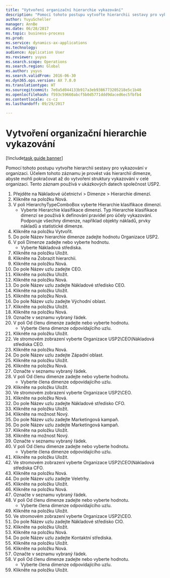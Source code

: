 ```yaml
--- 
title: "Vytvoření organizační hierarchie vykazování"
description: "Pomocí tohoto postupu vytvořte hierarchii sestavy pro vykazování v organizaci."
author: YuyuScheller
manager: AnnBe
ms.date: 06/28/2017
ms.topic: business-process
ms.prod: 
ms.service: dynamics-ax-applications
ms.technology: 
audience: Application User
ms.reviewer: yuyus
ms.search.scope: Operations
ms.search.region: Global
ms.author: yuyus
ms.search.validFrom: 2016-06-30
ms.dyn365.ops.version: AX 7.0.0
ms.translationtype: HT
ms.sourcegitcommit: 7e0a5d044133b917a3eb9386773205218e5c1b40
ms.openlocfilehash: f593c59660abcf5b0d5771ddd9daced6ec5fbfb4
ms.contentlocale: cs-cz
ms.lasthandoff: 09/29/2017

---
```

# <a name="create-an-organization-report-hierarchy"></a>Vytvoření organizační hierarchie vykazování

[!include[task guide banner](../../includes/task-guide-banner.md)]

Pomocí tohoto postupu vytvořte hierarchii sestavy pro vykazování v organizaci. Účelem tohoto záznamu je provést vás hierarchií dimenze, abyste mohli pokračovat až do vytvoření struktury vykazování v celé organizaci. Tento záznam používá v ukázkových datech společnost USP2.

1. Přejděte na Nákladové účetnictví > Dimenze > Hierarchie dimenzí.
2. Klikněte na položku Nová.
3. V poli HierarchyTypeComboBox vyberte Hierarchie klasifikace dimenzí.
    * Vyberte Hierarchie klasifikace dimenzí. Typ Hierarchie klasifikace dimenzí se používá k definování pravidel pro účely vykazování. Podporuje všechny dimenze, například objekty nákladů, prvky nákladů a statistické dimenze.  
4. Klikněte na položku Vytvořit.
5. Do pole Název hierarchie dimenze zadejte hodnotu Organizace USP2.
6. V poli Dimenze zadejte nebo vyberte hodnotu.
    * Vyberte Nákladová střediska.  
7. Klikněte na položku Uložit.
8. Klikněte na Zobrazit hierarchii.
9. Klikněte na položku Nová.
10. Do pole Název uzlu zadejte CEO.
11. Klikněte na položku Uložit.
12. Klikněte na položku Nová.
13. Do pole Název uzlu zadejte Nákladové středisko CEO.
14. Klikněte na položku Uložit.
15. Klikněte na položku Nová.
16. Do pole Název uzlu zadejte Východní oblast.
17. Klikněte na položku Uložit.
18. Klikněte na položku Nová.
19. Označte v seznamu vybraný řádek.
20. V poli Od členu dimenze zadejte nebo vyberte hodnotu.
    * Vyberte člena dimenze odpovídajícího uzlu.  
21. Klikněte na položku Uložit.
22. Ve stromovém zobrazení vyberte Organizace USP2\CEO\Nákladová střediska CEO.
23. Klikněte na položku Nová.
24. Do pole Název uzlu zadejte Západní oblast.
25. Klikněte na položku Uložit.
26. Klikněte na položku Nová.
27. Označte v seznamu vybraný řádek.
28. V poli Od členu dimenze zadejte nebo vyberte hodnotu.
    * Vyberte člena dimenze odpovídajícího uzlu.  
29. Klikněte na položku Uložit.
30. Ve stromovém zobrazení vyberte Organizace USP2\CEO.
31. Klikněte na položku Nová.
32. Do pole Název uzlu zadejte Nákladové středisko CFO.
33. Klikněte na položku Uložit.
34. Klikněte na možnost Nový.
35. Do pole Název uzlu zadejte Marketingová kampaň.
36. Do pole Název uzlu zadejte Marketingová kampaň.
37. Klikněte na položku Uložit.
38. Klikněte na možnost Nový.
39. Označte v seznamu vybraný řádek.
40. V poli Od členu dimenze zadejte nebo vyberte hodnotu.
    * Vyberte člena dimenze odpovídajícího uzlu.  
41. Klikněte na položku Uložit.
42. Ve stromovém zobrazení vyberte Organizace USP2\CEO\Nákladová střediska CFO.
43. Klikněte na položku Nová.
44. Do pole Název uzlu zadejte Veletrhy.
45. Klikněte na položku Uložit.
46. Klikněte na položku Nová.
47. Označte v seznamu vybraný řádek.
48. V poli Od členu dimenze zadejte nebo vyberte hodnotu.
    * Vyberte člena dimenze odpovídajícího uzlu.  
49. Klikněte na položku Uložit.
50. Ve stromovém zobrazení vyberte Organizace USP2\CEO.
51. Do pole Název uzlu zadejte Nákladové středisko CIO.
52. Klikněte na položku Uložit.
53. Klikněte na položku Nová.
54. Do pole Název uzlu zadejte Kontaktní střediska.
55. Klikněte na položku Uložit.
56. Klikněte na položku Nová.
57. Označte v seznamu vybraný řádek.
58. V poli Od členu dimenze zadejte nebo vyberte hodnotu.
    * Vyberte člena dimenze odpovídajícího uzlu.  
59. Klikněte na položku Uložit.


